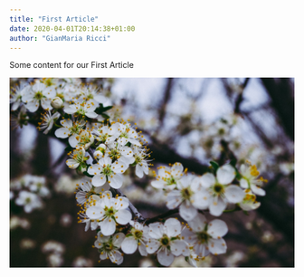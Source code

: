 ```yaml
---
title: "First Article"
date: 2020-04-01T20:14:38+01:00
author: "GianMaria Ricci"
---
```


Some content for our First Article

![flowers](./image1.jpeg)
